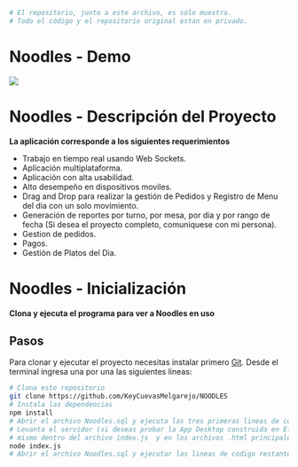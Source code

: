 ```bash
# El repositorio, junto a este archivo, es sólo muestra. 
# Todo el código y el repositorio original estan en privado.
```
# Noodles - Demo
![](Demo.gif)

# Noodles - Descripción del Proyecto
**La aplicación corresponde a los siguientes requerimientos**
- Trabajo en tiempo real usando Web Sockets.
- Aplicación multiplataforma.
- Aplicación con alta usabilidad.
- Alto desempeño en dispositivos moviles.
- Drag and Drop para realizar la gestión de Pedidos y Registro de Menu del dia con un solo movimiento.
- Generación de reportes por turno, por mesa, por dia y por rango de fecha (Si desea el proyecto completo, comuniquese con mi persona).
- Gestion de pedidos.
- Pagos.
- Gestión de Platos del Dia.

# Noodles - Inicialización

**Clona y ejecuta el programa para ver a Noodles en uso**

## Pasos

Para clonar y ejecutar el proyecto necesitas instalar primero [Git](https://git-scm.com). Desde el terminal ingresa una por una las siguientes lineas:

```bash
# Clona este repositorio
git clone https://github.com/KeyCuevasMelgarejo/NOODLES
# Instala las dependencias
npm install
# Abrir el archivo Noodles.sql y ejecuta las tres primeras lineas de codigo del script dentro de MySQL Workbench
# Levanta el servidor (si deseas probar la App Desktop construida en ElectronJS descomenta el bloque de codigo que hace referencia al 
# mismo dentro del archivo index.js  y en los archivos .html principales cuyo codigo se encuentra comentado)
node index.js
# Abrir el archivo Noodles.sql y ejecutar las lineas de codigo restante dentro de MySQL Workbench
```
